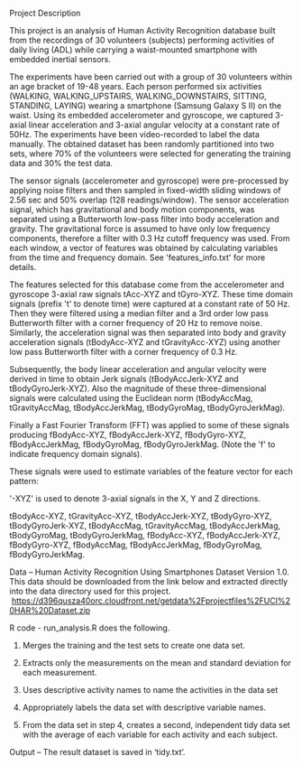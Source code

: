 Project Description

This project is an analysis of Human Activity Recognition 
database built from the recordings of 30 volunteers (subjects) performing
activities of daily living (ADL) while carrying a waist-mounted smartphone with
embedded inertial sensors.

The experiments have been carried out with a group of 30
volunteers within an age bracket of 19-48 years. Each person performed six
activities (WALKING, WALKING_UPSTAIRS, WALKING_DOWNSTAIRS, SITTING, STANDING,
LAYING) wearing a smartphone (Samsung Galaxy S II) on the waist. Using its
embedded accelerometer and gyroscope, we captured 3-axial linear acceleration
and 3-axial angular velocity at a constant rate of 50Hz. The experiments have
been video-recorded to label the data manually. The obtained dataset has been
randomly partitioned into two sets, where 70% of the volunteers were selected
for generating the training data and 30% the test data. 

The sensor signals (accelerometer and gyroscope) were
pre-processed by applying noise filters and then sampled in fixed-width sliding
windows of 2.56 sec and 50% overlap (128 readings/window). The sensor
acceleration signal, which has gravitational and body motion components, was
separated using a Butterworth low-pass filter into body acceleration and
gravity. The gravitational force is assumed to have only low frequency
components, therefore a filter with 0.3 Hz cutoff frequency was used. From each
window, a vector of features was obtained by calculating variables from the
time and frequency domain. See 'features_info.txt' for more details.

The features selected for this database come from the
accelerometer and gyroscope 3-axial raw signals tAcc-XYZ and tGyro-XYZ. These
time domain signals (prefix 't' to denote time) were captured at a constant
rate of 50 Hz. Then they were filtered using a median filter and a 3rd order
low pass Butterworth filter with a corner frequency of 20 Hz to remove noise.
Similarly, the acceleration signal was then separated into body and gravity
acceleration signals (tBodyAcc-XYZ and tGravityAcc-XYZ) using another low pass
Butterworth filter with a corner frequency of 0.3 Hz. 

Subsequently, the body linear acceleration and angular
velocity were derived in time to obtain Jerk signals (tBodyAccJerk-XYZ and
tBodyGyroJerk-XYZ). Also the magnitude of these three-dimensional signals were
calculated using the Euclidean norm (tBodyAccMag, tGravityAccMag,
tBodyAccJerkMag, tBodyGyroMag, tBodyGyroJerkMag). 

Finally a Fast Fourier Transform (FFT) was applied to some
of these signals producing fBodyAcc-XYZ, fBodyAccJerk-XYZ, fBodyGyro-XYZ,
fBodyAccJerkMag, fBodyGyroMag, fBodyGyroJerkMag. (Note the 'f' to indicate
frequency domain signals). 

These signals were used to estimate variables of the feature
vector for each pattern:  

'-XYZ' is used to denote 3-axial signals in the X, Y and Z directions.

tBodyAcc-XYZ, tGravityAcc-XYZ, tBodyAccJerk-XYZ, tBodyGyro-XYZ,
tBodyGyroJerk-XYZ, tBodyAccMag, tGravityAccMag, tBodyAccJerkMag, tBodyGyroMag, tBodyGyroJerkMag,
fBodyAcc-XYZ, fBodyAccJerk-XYZ, fBodyGyro-XYZ, fBodyAccMag, fBodyAccJerkMag, fBodyGyroMag,
fBodyGyroJerkMag. 

Data – Human Activity Recognition Using Smartphones Dataset Version
1.0. This data should be downloaded from the link below and extracted directly
into the data directory used for this project.  https://d396qusza40orc.cloudfront.net/getdata%2Fprojectfiles%2FUCI%20HAR%20Dataset.zip

R code - run_analysis.R does the following. 

1. Merges the training and the test sets to create one data
set.

2. Extracts only the measurements on the mean and standard
deviation for each measurement. 

3. Uses descriptive activity names to name the activities in
the data set

4. Appropriately labels the data set with descriptive
variable names. 

5. From the data set in step 4, creates a second,
independent tidy data set with the average of each variable for each activity
and each subject.

Output – The result dataset is saved in ‘tidy.txt’. 

